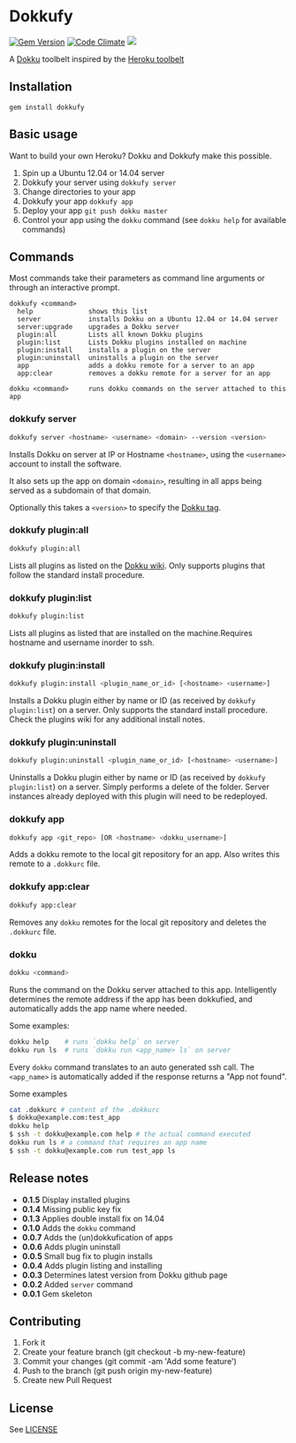 # Dokkufy

[![Gem Version](https://badge.fury.io/rb/dokkufy.svg)](http://badge.fury.io/rb/dokkufy) [![Code Climate](https://codeclimate.com/github/cbetta/dokkufy/badges/gpa.svg)](https://codeclimate.com/github/cbetta/dokkufy) ![](http://ruby-gem-downloads-badge.herokuapp.com/dokkufy?type=total)


A [Dokku](https://github.com/progrium/dokku) toolbelt inspired by the [Heroku toolbelt](https://toolbelt.heroku.com/)

## Installation

```
gem install dokkufy
```

## Basic usage

Want to build your own Heroku? Dokku and Dokkufy make this possible.

1. Spin up a Ubuntu 12.04 or 14.04 server
2. Dokkufy your server using `dokkufy server`
3. Change directories to your app
4. Dokkufy your app `dokkufy app`
5. Deploy your app `git push dokku master`
6. Control your app using the `dokku` command (see `dokku help` for available commands)

## Commands

Most commands take their parameters as command line arguments or through an interactive prompt.

```
dokkufy <command>
  help              shows this list
  server            installs Dokku on a Ubuntu 12.04 or 14.04 server
  server:upgrade    upgrades a Dokku server
  plugin:all        Lists all known Dokku plugins
  plugin:list       Lists Dokku plugins installed on machine
  plugin:install    installs a plugin on the server
  plugin:uninstall  uninstalls a plugin on the server
  app               adds a dokku remote for a server to an app
  app:clear         removes a dokku remote for a server for an app

dokku <command>     runs dokku commands on the server attached to this app
```

### dokkufy server

```sh
dokkufy server <hostname> <username> <domain> --version <version>
```

Installs Dokku on server at IP or Hostname `<hostname>`, using the `<username>` account to install the software.

It also sets up the app on domain `<domain>`, resulting in all apps being served as a subdomain of that domain.

Optionally this takes a `<version>` to specify the [Dokku tag](https://github.com/progrium/dokku/tags).

### dokkufy plugin:all

```sh
dokkufy plugin:all
```

Lists all plugins as listed on the [Dokku wiki](https://github.com/progrium/dokku/wiki/Plugins). Only supports plugins that follow the standard install procedure.

### dokkufy plugin:list

```sh
dokkufy plugin:list
```

Lists all plugins as listed that are installed on the machine.Requires hostname and username inorder to ssh.


### dokkufy plugin:install

```sh
dokkufy plugin:install <plugin_name_or_id> [<hostname> <username>]
```

Installs a Dokku plugin either by name or ID (as received by `dokkufy plugin:list`) on a server. Only supports the standard install procedure. Check the plugins wiki for any additional install notes.

### dokkufy plugin:uninstall

```sh
dokkufy plugin:uninstall <plugin_name_or_id> [<hostname> <username>]
```

Uninstalls a Dokku plugin either by name or ID (as received by `dokkufy plugin:list`) on a server. Simply performs a delete of the folder. Server instances already deployed with this plugin will need to be redeployed.

### dokkufy app

```sh
dokkufy app <git_repo> [OR <hostname> <dokku_username>]
```

Adds a dokku remote to the local git repository for an app. Also writes this remote to a `.dokkurc` file.

### dokkufy app:clear

```sh
dokkufy app:clear
```

Removes any `dokku` remotes for the local git repository and deletes the `.dokkurc` file.

### dokku

```sh
dokku <command>
```

Runs the command on the Dokku server attached to this app. Intelligently determines the remote address if the app has been dokkufied, and automatically adds the app name where needed.

Some examples:

```sh
dokku help    # runs `dokku help` on server
dokku run ls  # runs `dokku run <app_name> ls` on server
```

Every `dokku` command translates to an auto generated ssh call. The `<app_name>` is automatically added if the response returns a "App <command> not found".

Some examples

```sh
cat .dokkurc # content of the .dokkurc
$ dokku@example.com:test_app
dokku help
$ ssh -t dokku@example.com help # the actual command executed
dokku run ls # a command that requires an app name
$ ssh -t dokku@example.com run test_app ls
```

## Release notes

* **0.1.5** Display installed plugins
* **0.1.4** Missing public key fix
* **0.1.3** Applies double install fix on 14.04
* **0.1.0** Adds the `dokku` command
* **0.0.7** Adds the (un)dokkufication of apps
* **0.0.6** Adds plugin uninstall
* **0.0.5** Small bug fix to plugin installs
* **0.0.4** Adds plugin listing and installing
* **0.0.3** Determines latest version from Dokku github page
* **0.0.2** Added `server` command
* **0.0.1** Gem skeleton

## Contributing

1. Fork it
2. Create your feature branch (git checkout -b my-new-feature)
3. Commit your changes (git commit -am 'Add some feature')
4. Push to the branch (git push origin my-new-feature)
5. Create new Pull Request

## License

See [LICENSE](https://github.com/cbetta/dokkufy/blob/master/LICENSE)
